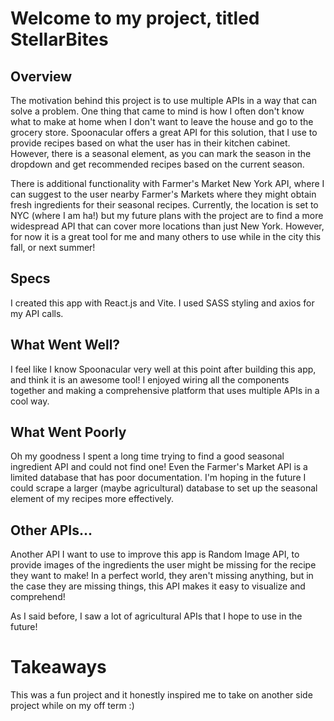 # Welcome to my project, titled StellarBites

## Overview

The motivation behind this project is to use multiple APIs in a way that can solve a problem. One thing that came to mind is how I often don't know what to make at home when I don't want to leave the house and go to the grocery store. Spoonacular offers a great API for this solution, that I use to provide recipes based on what the user has in their kitchen cabinet. However, there is a seasonal element, as you can mark the season in the dropdown and get recommended recipes based on the current season. 

There is additional functionality with Farmer's Market New York API, where I can suggest to the user nearby Farmer's Markets where they might obtain fresh ingredients for their seasonal recipes. Currently, the location is set to NYC (where I am ha!) but my future plans with the project are to find a more widespread API that can cover more locations than just New York. However, for now it is a great tool for me and many others to use while in the city this fall, or next summer! 

## Specs

I created this app with React.js and Vite. I used SASS styling and axios for my API calls. 

## What Went Well? 

I feel like I know Spoonacular very well at this point after building this app, and think it is an awesome tool! I enjoyed wiring all the components together and making a comprehensive platform that uses multiple APIs in a cool way. 

## What Went Poorly 

Oh my goodness I spent a long time trying to find a good seasonal ingredient API and could not find one! Even the Farmer's Market API is a limited database that has poor documentation. I'm hoping in the future I could scrape a larger (maybe agricultural) database to set up the seasonal element of my recipes more effectively. 

## Other APIs... 

Another API I want to use to improve this app is Random Image API, to provide images of the ingredients the user might be missing for the recipe they want to make! In a perfect world, they aren't missing anything, but in the case they are missing things, this API makes it easy to visualize and comprehend!

As I said before, I saw a lot of agricultural APIs that I hope to use in the future!

# Takeaways

This was a fun project and it honestly inspired me to take on another side project while on my off term :)
